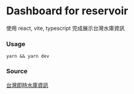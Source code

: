 # Dashboard for reservoir

使用 react, vite, typescript 完成展示台灣水庫資訊

### Usage

```
yarn && yarn dev
```

### Source

[台灣即時水庫資訊](https://www.taiwanstat.com/waters/latest)
